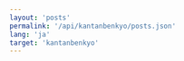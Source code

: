 ```yaml
---
layout: 'posts'
permalink: '/api/kantanbenkyo/posts.json'
lang: 'ja'
target: 'kantanbenkyo'
---
```

